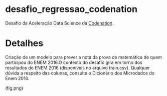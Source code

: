 # desafio_regressao_codenation
Desafio da Aceleração Data Science da [Codenation](https://www.codenation.dev/).

# Detalhes
Criação de um modelo para prever a nota da prova de matemática de quem participou do ENEM 2016.O contexto do desafio gira em torno dos resultados do ENEM 2016 (disponíveis no arquivo train.csv). Qualquer dúvida a respeito das colunas, consulte o Dicionário dos Microdados do Enem 2016.

(fig.png)
